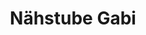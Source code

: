 ---
title: "Nähstube Gabi"
url: /kirchschlag-in-der-buckligen-welt/naehstube-gabi/
shop: Nähzubehör
---